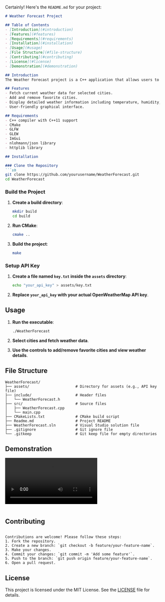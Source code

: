 Certainly! Here's the `README.md` for your project:

```markdown
# Weather Forecast Project

## Table of Contents
- [Introduction](#introduction)
- [Features](#features)
- [Requirements](#requirements)
- [Installation](#installation)
- [Usage](#usage)
- [File Structure](#file-structure)
- [Contributing](#contributing)
- [License](#license)
- [Demonstration](#demonstration)

## Introduction
The Weather Forecast project is a C++ application that allows users to fetch and display weather data for various cities using the OpenWeatherMap API. The application features a graphical user interface built with ImGui and uses GLFW and GLEW for window and OpenGL context management.

## Features
- Fetch current weather data for selected cities.
- Add and remove favorite cities.
- Display detailed weather information including temperature, humidity, wind speed, sunrise, and sunset times.
- User-friendly graphical interface.

## Requirements
- C++ compiler with C++11 support
- CMake
- GLFW
- GLEW
- ImGui
- nlohmann/json library
- httplib library

## Installation

### Clone the Repository
```sh
git clone https://github.com/yourusername/WeatherForecast.git
cd WeatherForecast
```

### Build the Project
1. **Create a build directory**:
    ```sh
    mkdir build
    cd build
    ```

2. **Run CMake**:
    ```sh
    cmake ..
    ```

3. **Build the project**:
    ```sh
    make
    ```

### Setup API Key
1. **Create a file named `key.txt` inside the `assets` directory**:
    ```sh
    echo "your_api_key" > assets/key.txt
    ```

2. **Replace `your_api_key` with your actual OpenWeatherMap API key**.

## Usage
1. **Run the executable**:
    ```sh
    ./WeatherForecast
    ```

2. **Select cities and fetch weather data**.

3. **Use the controls to add/remove favorite cities and view weather details**.

## File Structure
```
WeatherForecast/
├── assets/                     # Directory for assets (e.g., API key file)
├── include/                    # Header files
│   └── WeatherForecast.h
├── src/                        # Source files
│   ├── WeatherForecast.cpp
│   └── main.cpp
├── CMakeLists.txt              # CMake build script
├── Readme.md                   # Project README
├── WeatherForecast.sln         # Visual Studio solution file
├── .gitignore                  # Git ignore file
└── .gitkeep                    # Git keep file for empty directories
```

## Demonstration
![Weather Forecast Demo](assets/Preview.mp4)
```
```
## Contributing
```

Contributions are welcome! Please follow these steps:
1. Fork the repository.
2. Create a new branch: `git checkout -b feature/your-feature-name`.
3. Make your changes.
4. Commit your changes: `git commit -m 'Add some feature'`.
5. Push to the branch: `git push origin feature/your-feature-name`.
6. Open a pull request.
```
## License
This project is licensed under the MIT License. See the [LICENSE](LICENSE) file for details.